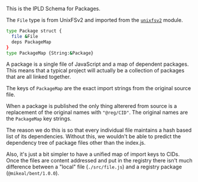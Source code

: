 This is the IPLD Schema for Packages.

The `File` type is from UnixFSv2 and imported from the
[`unixfsv2`](https://github.com/ipld/js-unixfsv2) module.

```sh
type Package struct {
  file &File
  deps PackageMap
}
type PackageMap {String:&Package}
```

A package is a single file of JavaScript and a map
of dependent packages. This means that a typical
project will actually be a collection of packages
that are all linked together.

The keys of `PackageMap` are the exact import strings
from the original source file.

When a package is published the only thing alterered from
source is a replacement of the original names with
`"@reg/CID"`. The original names are the `PackageMap` key
strings.

The reason we do this is so that every individual file maintains
a hash based list of its dependencies. Without this, we
wouldn't be able to predict the dependency tree of
package files other than the index.js.

Also, it's just a bit simpler to have a unified map of import keys
to CIDs. Once the files are content addressed and put in the registry
there isn't much difference between a "local" file (`./src/file.js`)
and a registry package (`@mikeal/bent/1.0.0`).

